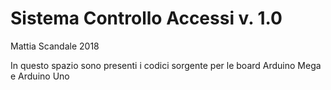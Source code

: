 # Sistema Controllo Accessi v. 1.0

Mattia Scandale 2018

In questo spazio sono presenti i codici sorgente per le board Arduino Mega e Arduino Uno
